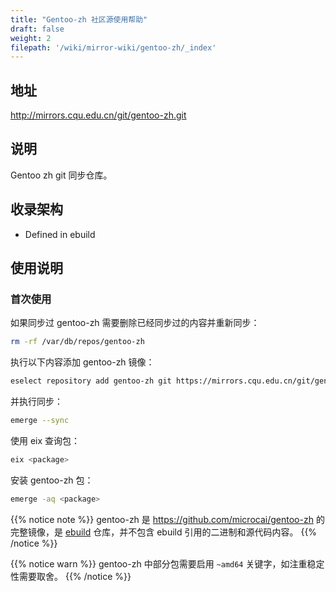 ```yaml
---
title: "Gentoo-zh 社区源使用帮助"
draft: false
weight: 2
filepath: '/wiki/mirror-wiki/gentoo-zh/_index'
---
```

## 地址

http://mirrors.cqu.edu.cn/git/gentoo-zh.git

## 说明

Gentoo zh git 同步仓库。

## 收录架构

- Defined in ebuild

## 使用说明
### 首次使用

如果同步过 gentoo-zh 需要删除已经同步过的内容并重新同步：

```bash
rm -rf /var/db/repos/gentoo-zh
```

执行以下内容添加 gentoo-zh 镜像：


```bash
eselect repository add gentoo-zh git https://mirrors.cqu.edu.cn/git/gentoo-zh.git
```

并执行同步：

```bash
emerge --sync
```

使用 eix 查询包：

```bash
eix <package>
```

安装 gentoo-zh 包：

```bash
emerge -aq <package>
```


{{% notice note %}}
gentoo-zh 是 https://github.com/microcai/gentoo-zh 的完整镜像，是 [ebuild](https://wiki.gentoo.org/wiki/Ebuild) 仓库，并不包含 ebuild 引用的二进制和源代码内容。
{{% /notice %}}

{{% notice warn %}}
gentoo-zh 中部分包需要启用 `~amd64` 关键字，如注重稳定性需要取舍。
{{% /notice %}}
